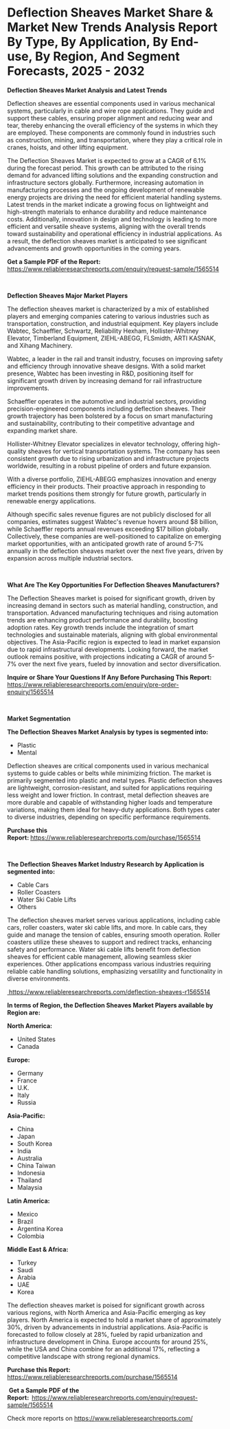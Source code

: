 <p><h1>Deflection Sheaves Market Share & Market New Trends Analysis Report By Type, By Application, By End-use, By Region, And Segment Forecasts, 2025 - 2032</h1></p><p><strong>Deflection Sheaves Market Analysis and Latest Trends</strong></p>
<p><p>Deflection sheaves are essential components used in various mechanical systems, particularly in cable and wire rope applications. They guide and support these cables, ensuring proper alignment and reducing wear and tear, thereby enhancing the overall efficiency of the systems in which they are employed. These components are commonly found in industries such as construction, mining, and transportation, where they play a critical role in cranes, hoists, and other lifting equipment.</p><p>The Deflection Sheaves Market is expected to grow at a CAGR of 6.1% during the forecast period. This growth can be attributed to the rising demand for advanced lifting solutions and the expanding construction and infrastructure sectors globally. Furthermore, increasing automation in manufacturing processes and the ongoing development of renewable energy projects are driving the need for efficient material handling systems. Latest trends in the market indicate a growing focus on lightweight and high-strength materials to enhance durability and reduce maintenance costs. Additionally, innovation in design and technology is leading to more efficient and versatile sheave systems, aligning with the overall trends toward sustainability and operational efficiency in industrial applications. As a result, the deflection sheaves market is anticipated to see significant advancements and growth opportunities in the coming years.</p></p>
<p><strong>Get a Sample PDF of the Report:&nbsp;</strong> <a href="https://www.reliableresearchreports.com/enquiry/request-sample/1565514?utm_campaign=2219&utm_medium=2&utm_source=Github&utm_content=ia&utm_term=11042025&utm_id=deflection-sheaves">https://www.reliableresearchreports.com/enquiry/request-sample/1565514</a></p>
<p>&nbsp;</p>
<p><strong>Deflection Sheaves Major Market Players</strong></p>
<p><p>The deflection sheaves market is characterized by a mix of established players and emerging companies catering to various industries such as transportation, construction, and industrial equipment. Key players include Wabtec, Schaeffler, Schwartz, Reliability Hexham, Hollister-Whitney Elevator, Timberland Equipment, ZIEHL-ABEGG, FLSmidth, ARTI KASNAK, and Xihang Machinery.</p><p>Wabtec, a leader in the rail and transit industry, focuses on improving safety and efficiency through innovative sheave designs. With a solid market presence, Wabtec has been investing in R&D, positioning itself for significant growth driven by increasing demand for rail infrastructure improvements.</p><p>Schaeffler operates in the automotive and industrial sectors, providing precision-engineered components including deflection sheaves. Their growth trajectory has been bolstered by a focus on smart manufacturing and sustainability, contributing to their competitive advantage and expanding market share.</p><p>Hollister-Whitney Elevator specializes in elevator technology, offering high-quality sheaves for vertical transportation systems. The company has seen consistent growth due to rising urbanization and infrastructure projects worldwide, resulting in a robust pipeline of orders and future expansion.</p><p>With a diverse portfolio, ZIEHL-ABEGG emphasizes innovation and energy efficiency in their products. Their proactive approach in responding to market trends positions them strongly for future growth, particularly in renewable energy applications.</p><p>Although specific sales revenue figures are not publicly disclosed for all companies, estimates suggest Wabtec's revenue hovers around $8 billion, while Schaeffler reports annual revenues exceeding $17 billion globally. Collectively, these companies are well-positioned to capitalize on emerging market opportunities, with an anticipated growth rate of around 5-7% annually in the deflection sheaves market over the next five years, driven by expansion across multiple industrial sectors.</p></p>
<p>&nbsp;</p>
<p><strong>What Are The Key Opportunities For Deflection Sheaves Manufacturers?</strong></p>
<p><p>The Deflection Sheaves market is poised for significant growth, driven by increasing demand in sectors such as material handling, construction, and transportation. Advanced manufacturing techniques and rising automation trends are enhancing product performance and durability, boosting adoption rates. Key growth trends include the integration of smart technologies and sustainable materials, aligning with global environmental objectives. The Asia-Pacific region is expected to lead in market expansion due to rapid infrastructural developments. Looking forward, the market outlook remains positive, with projections indicating a CAGR of around 5-7% over the next five years, fueled by innovation and sector diversification.</p></p>
<p><strong>Inquire or Share Your Questions If Any Before Purchasing This Report:</strong> <a href="https://www.reliableresearchreports.com/enquiry/pre-order-enquiry/1565514?utm_campaign=2219&utm_medium=2&utm_source=Github&utm_content=ia&utm_term=11042025&utm_id=deflection-sheaves">https://www.reliableresearchreports.com/enquiry/pre-order-enquiry/1565514</a></p>
<p>&nbsp;</p>
<p><strong>Market Segmentation</strong></p>
<p><strong>The Deflection Sheaves Market Analysis by types is segmented into:</strong></p>
<p><ul><li>Plastic</li><li>Mental</li></ul></p>
<p><p>Deflection sheaves are critical components used in various mechanical systems to guide cables or belts while minimizing friction. The market is primarily segmented into plastic and metal types. Plastic deflection sheaves are lightweight, corrosion-resistant, and suited for applications requiring less weight and lower friction. In contrast, metal deflection sheaves are more durable and capable of withstanding higher loads and temperature variations, making them ideal for heavy-duty applications. Both types cater to diverse industries, depending on specific performance requirements.</p></p>
<p><strong>Purchase this Report:&nbsp;</strong><a href="https://www.reliableresearchreports.com/purchase/1565514?utm_campaign=2219&utm_medium=2&utm_source=Github&utm_content=ia&utm_term=11042025&utm_id=deflection-sheaves">https://www.reliableresearchreports.com/purchase/1565514</a></p>
<p>&nbsp;</p>
<p><strong>The Deflection Sheaves Market Industry Research by Application is segmented into:</strong></p>
<p><ul><li>Cable Cars</li><li>Roller Coasters</li><li>Water Ski Cable Lifts</li><li>Others</li></ul></p>
<p><p>The deflection sheaves market serves various applications, including cable cars, roller coasters, water ski cable lifts, and more. In cable cars, they guide and manage the tension of cables, ensuring smooth operation. Roller coasters utilize these sheaves to support and redirect tracks, enhancing safety and performance. Water ski cable lifts benefit from deflection sheaves for efficient cable management, allowing seamless skier experiences. Other applications encompass various industries requiring reliable cable handling solutions, emphasizing versatility and functionality in diverse environments.</p></p>
<p><a href="https://www.reliableresearchreports.com/deflection-sheaves-r1565514?utm_campaign=2219&utm_medium=2&utm_source=Github&utm_content=ia&utm_term=11042025&utm_id=deflection-sheaves">&nbsp;https://www.reliableresearchreports.com/deflection-sheaves-r1565514</a></p>
<p><strong>In terms of Region, the Deflection Sheaves Market Players available by Region are:</strong></p>
<p>
    <p> <strong> North America: </strong>
        <ul>
            <li>United States</li>
            <li>Canada</li>
        </ul>
        </p> 
    <p> <strong> Europe: </strong>
        <ul>
            <li>Germany</li>
            <li>France</li>
            <li>U.K.</li>
            <li>Italy</li>
            <li>Russia</li>
        </ul>
        </p> 
    <p> <strong> Asia-Pacific: </strong>
        <ul>
            <li>China</li>
            <li>Japan</li>
            <li>South Korea</li>
            <li>India</li>
            <li>Australia</li>
            <li>China Taiwan</li>
            <li>Indonesia</li>
            <li>Thailand</li>
            <li>Malaysia</li>
        </ul>
        </p> 
    <p> <strong> Latin America: </strong>
        <ul>
            <li>Mexico</li>
            <li>Brazil</li>
            <li>Argentina Korea</li>
            <li>Colombia</li>
        </ul>
        </p> 
    <p> <strong> Middle East & Africa: </strong>
        <ul>
            <li>Turkey</li>
            <li>Saudi</li>
            <li>Arabia</li>
            <li>UAE</li>
            <li>Korea</li>
        </ul>
    </p>
    </p>
<p><p>The deflection sheaves market is poised for significant growth across various regions, with North America and Asia-Pacific emerging as key players. North America is expected to hold a market share of approximately 30%, driven by advancements in industrial applications. Asia-Pacific is forecasted to follow closely at 28%, fueled by rapid urbanization and infrastructure development in China. Europe accounts for around 25%, while the USA and China combine for an additional 17%, reflecting a competitive landscape with strong regional dynamics.</p></p>
<p><strong>Purchase this Report: </strong><a href="https://www.reliableresearchreports.com/purchase/1565514?utm_campaign=2219&utm_medium=2&utm_source=Github&utm_content=ia&utm_term=11042025&utm_id=deflection-sheaves">https://www.reliableresearchreports.com/purchase/1565514</a></p>
<p>&nbsp;<strong>Get a Sample PDF of the Report:&nbsp;&nbsp;</strong><a href="https://www.reliableresearchreports.com/enquiry/request-sample/1565514?utm_campaign=2219&utm_medium=2&utm_source=Github&utm_content=ia&utm_term=11042025&utm_id=deflection-sheaves">https://www.reliableresearchreports.com/enquiry/request-sample/1565514</a></p>
<p><strong></strong></p>
<p>Check more reports on <a href="https://www.reliableresearchreports.com/?utm_campaign=2219&utm_medium=2&utm_source=Github&utm_content=ia&utm_term=11042025&utm_id=deflection-sheaves">https://www.reliableresearchreports.com/</a></p>